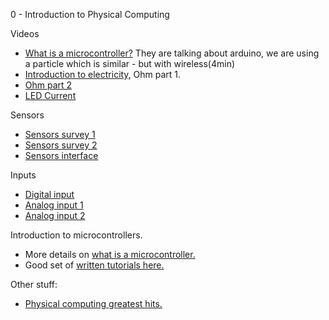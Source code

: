 0 - Introduction to Physical Computing

Videos

* [What is a microcontroller?](https://vimeo.com/132236994) They are talking about arduino, we are using a particle which is similar - but with wireless(4min)
* [Introduction to electricity](https://vimeo.com/76442432), Ohm part 1.
* [Ohm part 2](https://vimeo.com/76442431)
* [LED Current](https://vimeo.com/78674965)

Sensors

* [Sensors survey 1](https://vimeo.com/102042976)
* [Sensors survey 2](https://vimeo.com/102044250)
* [Sensors interface](https://vimeo.com/102557200)

Inputs

* [Digital input](https://vimeo.com/86548673)
* [Analog input 1](https://vimeo.com/86551311)
* [Analog input 2](https://vimeo.com/90534361)

Introduction to microcontrollers.

* More details on [what is a microcontroller.](https://itp.nyu.edu/physcomp/lessons/microcontrollers/microcontrollers-the-basics/)
* Good set of [written tutorials here.](https://itp.nyu.edu/physcomp/lessons/)

Other stuff:

* [Physical computing greatest hits.](https://www.youtube.com/watch?v=_CeNRGCzXco)

